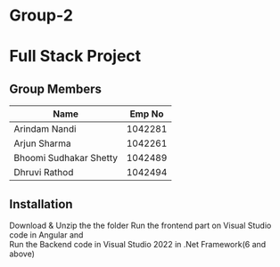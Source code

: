 # Group-2
# Full Stack Project

## Group Members

| Name                  | Emp No   |
|-----------------------|----------|
| Arindam Nandi         | 1042281  |
| Arjun Sharma          | 1042261  |
| Bhoomi Sudhakar Shetty| 1042489  |
| Dhruvi Rathod         | 1042494  |

## Installation

Download & Unzip the the folder
Run the frontend part on Visual Studio code in Angular and  
Run the Backend code in Visual Studio 2022 in .Net Framework(6 and above)   


